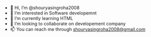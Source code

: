 - 👋 Hi, I’m @shouryasingroha2008
- 👀 I’m interested in Software developemnt
- 🌱 I’m currently learning HTML
- 💞️ I’m looking to collaborate on developement company
- 📫 You can reach me through shouryasingroha2008@gmail.com

<!---
shouryasingroha2008/shouryasingroha2008 is a ✨ special ✨ repository because its `README.md` (this file) appears on your GitHub profile.
You can click the Preview link to take a look at your changes.
--->
